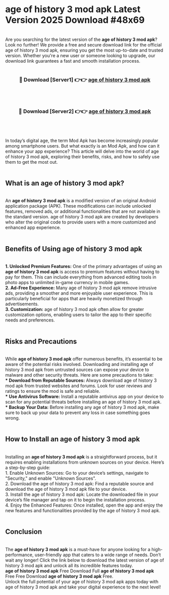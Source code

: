# age of history 3 mod apk Latest Version 2025 Download #48x69<br>
<br>
Are you searching for the latest version of the <strong>age of history 3 mod apk</strong>? Look no further! We provide a free and secure download link for the official age of history 3 mod apk, ensuring you get the most up-to-date and trusted version. Whether you're a new user or someone looking to upgrade, our download link guarantees a fast and smooth installation process.
<br>
<br>
<div align="center">
<h3>🔴 Download [Server1] 👉👉 <a href="https://modyolo.store/age_of_history_3_mod_apk">age of history 3 mod apk</a></h3><br>
<br>
<h3>🔴 Download [Server2] 👉👉 <a href="https://modyolo.store/=age_of_history_3_mod_apk">age of history 3 mod apk</a></h3><br>
</div>
<br>
<br>
In today’s digital age, the term Mod Apk has become increasingly popular among smartphone users. But what exactly is an Mod Apk, and how can it enhance your app experience? This article will delve into the world of age of history 3 mod apk, exploring their benefits, risks, and how to safely use them to get the most out.
<br>
<br>
<h2>What is an age of history 3 mod apk?</h2>
<br>
An <strong>age of history 3 mod apk</strong> is a modified version of an original Android application package (APK). These modifications can include unlocked features, removed ads, or additional functionalities that are not available in the standard version. age of history 3 mod apk are created by developers who alter the original code to provide users with a more customized and enhanced app experience.
<br>
<br>
<h2>Benefits of Using age of history 3 mod apk</h2>
<br>
<strong> 1. Unlocked Premium Features:</strong> One of the primary advantages of using an <strong>age of history 3 mod apk</strong> is access to premium features without having to pay for them. This can include everything from advanced editing tools in photo apps to unlimited in-game currency in mobile games.
<br>
<strong> 2. Ad-Free Experience:</strong> Many age of history 3 mod apk remove intrusive ads, providing a smoother and more enjoyable user experience. This is particularly beneficial for apps that are heavily monetized through advertisements.
<br>
<strong> 3. Customization:</strong> age of history 3 mod apk often allow for greater customization options, enabling users to tailor the app to their specific needs and preferences.
<br>
<br>
<h2>Risks and Precautions</h2>
<br>
While <strong>age of history 3 mod apk</strong> offer numerous benefits, it’s essential to be aware of the potential risks involved. Downloading and installing age of history 3 mod apk from untrusted sources can expose your device to malware and other security threats. Here are some precautions to take:
<br>
<strong> * Download from Reputable Sources:</strong> Always download age of history 3 mod apk from trusted websites and forums. Look for user reviews and ratings to ensure the mod is safe and reliable.
<br>
<strong> * Use Antivirus Software:</strong> Install a reputable antivirus app on your device to scan for any potential threats before installing an age of history 3 mod apk.
<br>
<strong> * Backup Your Data:</strong> Before installing any age of history 3 mod apk, make sure to back up your data to prevent any loss in case something goes wrong.
<br>
<br>
<h2>How to Install an age of history 3 mod apk</h2>
<br>
Installing an <strong>age of history 3 mod apk</strong> is a straightforward process, but it requires enabling installations from unknown sources on your device. Here’s a step-by-step guide:
<br>
 1. Enable Unknown Sources: Go to your device’s settings, navigate to "Security," and enable "Unknown Sources".
<br>
 2. Download the age of history 3 mod apk: Find a reputable source and download the age of history 3 mod apk file to your device.
<br>
 3. Install the age of history 3 mod apk: Locate the downloaded file in your device’s file manager and tap on it to begin the installation process.
<br>
 4. Enjoy the Enhanced Features: Once installed, open the app and enjoy the new features and functionalities provided by the age of history 3 mod apk.
<br>
<br>
<h2><strong>Conclusion</strong></h2>
<br>
The <strong>age of history 3 mod apk</strong> is a must-have for anyone looking for a high-performance, user-friendly app that caters to a wide range of needs. Don’t wait any longer! Click the link below to download the latest version of age of history 3 mod apk and unlock all its incredible features today.
<br>
<strong>age of history 3 mod apk</strong> Free Download Full <strong>age of history 3 mod apk</strong> Free Free Download <strong>age of history 3 mod apk</strong> Free.
<br>
Unlock the full potential of your age of history 3 mod apk apps today with age of history 3 mod apk and take your digital experience to the next level!

